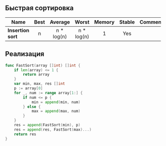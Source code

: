 ## Быстрая сортировка

Name                  | Best            | Average             | Worst               | Memory    | Stable    | Comments  |
| --------------------- | :-------------: | :-----------------: | :-----------------: | :-------: | :-------: | :-------- |
| **Insertion sort**    | n               | n * log(n)       | n * log(n)       | 1         | Yes       |           |


## Реализация

```go
func FastSort(array []int) []int {
    if len(array) <= 1 {
        return array
    }
    var min, max, res []int
    p := array[0]
    for _, num := range array[1:] {
        if num <= p {
            min = append(min, num)
        } else {
            max = append(max, num)
        }
    }
    res = append(FastSort(min), p)
    res = append(res, FastSort(max)...)
    return res
}
```
